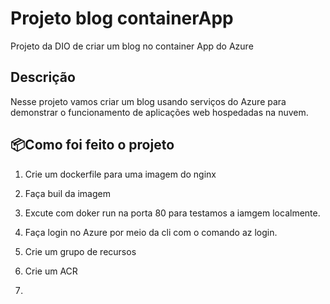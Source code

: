# Projeto blog containerApp
Projeto da DIO de criar um blog no container App do Azure

## Descrição
Nesse projeto vamos criar um blog usando serviços do Azure para demonstrar o funcionamento de aplicações web hospedadas na nuvem.

 ## 📦Como foi feito o projeto
1. Crie um dockerfile para uma imagem do nginx 

2. Faça buil da imagem

3. Excute com doker run na porta 80 para testamos a iamgem localmente.

4. Faça login no Azure por meio da cli com o comando az login.

5. Crie um grupo de recursos

6. Crie um ACR
7. 









